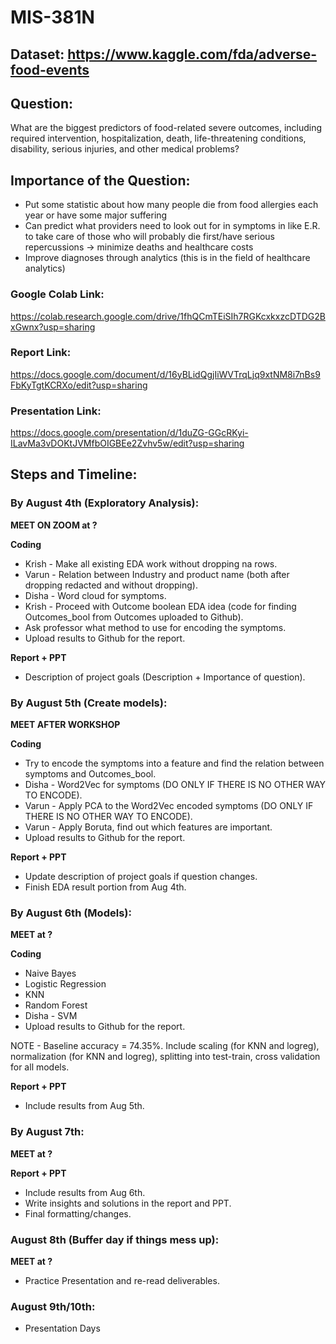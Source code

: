 # MIS-381N

## Dataset: https://www.kaggle.com/fda/adverse-food-events

## Question: 

What are the biggest predictors of food-related severe outcomes, including required intervention, hospitalization, death, life-threatening conditions, disability, serious injuries, and other medical problems? 

## Importance of the Question: 

* Put some statistic about how many people die from food allergies each year or have some major suffering <br>
* Can predict what providers need to look out for in symptoms in like E.R. to take care of those who will probably die first/have serious repercussions -> minimize deaths and healthcare costs <br>
* Improve diagnoses through analytics (this is in the field of healthcare analytics) <br>

### Google Colab Link:
https://colab.research.google.com/drive/1fhQCmTEiSIh7RGKcxkxzcDTDG2BxGwnx?usp=sharing

### Report Link:
https://docs.google.com/document/d/16yBLidQgjIiWVTrqLjq9xtNM8i7nBs9FbKyTgtKCRXo/edit?usp=sharing

### Presentation Link:
https://docs.google.com/presentation/d/1duZG-GGcRKyi-ILavMa3vDOKtJVMfbOIGBEe2Zvhv5w/edit?usp=sharing

## Steps and Timeline: 

### By August 4th (Exploratory Analysis): 

**MEET ON ZOOM at ?**

**Coding**
* Krish - Make all existing EDA work without dropping na rows.
* Varun - Relation between Industry and product name (both after dropping redacted and without dropping).
* Disha - Word cloud for symptoms.
* Krish - Proceed with Outcome boolean EDA idea (code for finding Outcomes_bool from Outcomes uploaded to Github).
* Ask professor what method to use for encoding the symptoms.
* Upload results to Github for the report.

**Report + PPT**
* Description of project goals (Description + Importance of question).

### By August 5th (Create models):

**MEET AFTER WORKSHOP**

**Coding**
* Try to encode the symptoms into a feature and find the relation between symptoms and Outcomes_bool.
* Disha - Word2Vec for symptoms (DO ONLY IF THERE IS NO OTHER WAY TO ENCODE).
* Varun - Apply PCA to the Word2Vec encoded symptoms (DO ONLY IF THERE IS NO OTHER WAY TO ENCODE).
* Varun - Apply Boruta, find out which features are important.
* Upload results to Github for the report.

**Report + PPT**
* Update description of project goals if question changes.
* Finish EDA result portion from Aug 4th.

### By August 6th (Models):

**MEET at ?**

**Coding**
* Naive Bayes
* Logistic Regression
* KNN
* Random Forest
* Disha - SVM
* Upload results to Github for the report.

NOTE - Baseline accuracy = 74.35%. Include scaling (for KNN and logreg), normalization (for KNN and logreg), splitting into test-train, cross validation for all models.

**Report + PPT**
* Include results from Aug 5th.

### By August 7th: 

**MEET at ?**

**Report + PPT**
* Include results from Aug 6th.
* Write insights and solutions in the report and PPT.
* Final formatting/changes.

### August 8th (Buffer day if things mess up): 

**MEET at ?**

* Practice Presentation and re-read deliverables.

### August 9th/10th:

* Presentation Days
